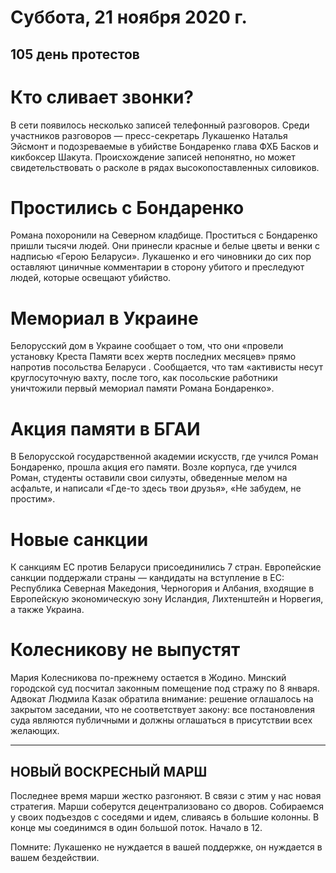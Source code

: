 # Суббота, 21 ноября 2020 г.
## 105 день протестов



# Кто сливает звонки?

В сети появилось несколько записей телефонный разговоров. Среди участников разговоров — пресс-секретарь Лукашенко Наталья Эйсмонт и подозреваемые в убийстве Бондаренко глава ФХБ Басков и кикбоксер Шакута. Происхождение записей непонятно, но может свидетельствовать о расколе в рядах высокопоставленных силовиков.

# Простились с Бондаренко

Романа похоронили на Северном кладбище. Проститься с Бондаренко пришли тысячи людей. Они принесли красные и белые цветы и венки с надписью «Герою Беларуси». Лукашенко и его чиновники до сих пор оставляют циничные комментарии в сторону убитого и преследуют людей, которые освещают убийство.

# Мемориал в Украине

Белорусский дом в Украине сообщает о том, что они «провели установку Креста Памяти всех жертв последних месяцев» прямо напротив посольства Беларуси . Сообщается, что там «активисты несут круглосуточную вахту, после того, как посольские работники уничтожили первый мемориал памяти Романа Бондаренко».

# Акция памяти в БГАИ

В Белорусской государственной академии искусств, где учился Роман Бондаренко, прошла акция его памяти. Возле корпуса, где учился Роман, студенты оставили свои силуэты, обведенные мелом на асфальте, и написали «Где-то здесь твои друзья», «Не забудем, не простим».

# Новые санкции

К санкциям ЕС против Беларуси присоединились 7 стран. Европейские санкции поддержали страны — кандидаты на вступление в ЕС: Республика Северная Македония, Черногория и Албания, входящие в Европейскую экономическую зону Исландия, Лихтенштейн и Норвегия, а также Украина.

# Колесникову не выпустят

Мария Колесникова по-прежнему остается в Жодино. Минский городской суд посчитал законным помещение под стражу по 8 января. Адвокат Людмила Казак обратила внимание: решение оглашалось на закрытом заседании, что не соответствует закону: все постановления суда являются публичными и должны оглашаться в присутствии всех желающих.

---

## НОВЫЙ ВОСКРЕСНЫЙ МАРШ

Последнее время марши жестко разгоняют. В связи с этим у нас новая стратегия. Марши соберутся децентрализовано со дворов. Собираемся у своих подъездов с соседями и идем, сливаясь в большие колонны. В конце мы соединимся в один большой поток. Начало в 12.   

Помните: Лукашенко не нуждается в вашей поддержке, он нуждается в вашем бездействии.
